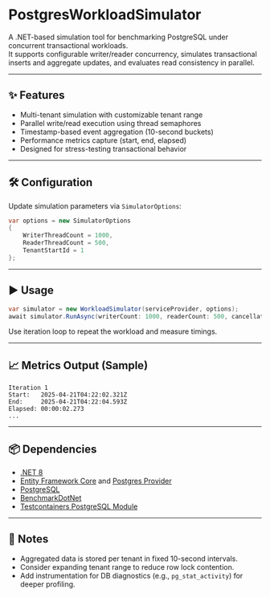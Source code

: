 # PostgresWorkloadSimulator

A .NET-based simulation tool for benchmarking PostgreSQL under concurrent transactional workloads.  
It supports configurable writer/reader concurrency, simulates transactional inserts and aggregate updates, and evaluates read consistency in parallel.

---

## ✨ Features

- Multi-tenant simulation with customizable tenant range
- Parallel write/read execution using thread semaphores
- Timestamp-based event aggregation (10-second buckets)
- Performance metrics capture (start, end, elapsed)
- Designed for stress-testing transactional behavior

---

## 🛠 Configuration

Update simulation parameters via `SimulatorOptions`:

```csharp
var options = new SimulatorOptions
{
    WriterThreadCount = 1000,
    ReaderThreadCount = 500,
    TenantStartId = 1
};
```

---

## ▶️ Usage

```csharp
var simulator = new WorkloadSimulator(serviceProvider, options);
await simulator.RunAsync(writerCount: 1000, readerCount: 500, cancellationToken);
```

Use iteration loop to repeat the workload and measure timings.

---

## 📈 Metrics Output (Sample)

```
Iteration 1
Start:   2025-04-21T04:22:02.321Z
End:     2025-04-21T04:22:04.593Z
Elapsed: 00:00:02.273
...
```

---

## 📦 Dependencies

- [.NET 8](https://learn.microsoft.com/en-us/shows/dotnetconf-2023/welcome-to-dotnet-8)
- [Entity Framework Core](https://learn.microsoft.com/en-us/ef/core/) and [Postgres Provider](https://www.nuget.org/packages/Npgsql.EntityFrameworkCore.PostgreSQL)
- [PostgreSQL](https://www.postgresql.org/)
- [BenchmarkDotNet](https://github.com/dotnet/BenchmarkDotNet)
- [Testcontainers PostgreSQL Module](https://dotnet.testcontainers.org/modules/postgres/)

---

## 📌 Notes

- Aggregated data is stored per tenant in fixed 10-second intervals.
- Consider expanding tenant range to reduce row lock contention.
- Add instrumentation for DB diagnostics (e.g., `pg_stat_activity`) for deeper profiling.
